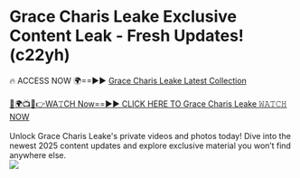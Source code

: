 # Grace Charis Leake Exclusive Content Leak - Fresh Updates! (c22yh)

🔥 ACCESS NOW 🌍==►► <a href="https://tinyurl.com/kvy9nzfs" rel="nofollow">Grace Charis Leake Latest Collection</a>
<br><br>
[🔴🌍📺📱👉WA𝚃CH Now==►► CLICK HERE TO Grace Charis Leake 𝚆𝙰𝚃𝙲𝙷 NOW](https://tinyurl.com/kvy9nzfs)
<br><br>
Unlock Grace Charis Leake's private videos and photos today! Dive into the newest 2025 content updates and explore exclusive material you won’t find anywhere else.
<br>
<a href="https://tinyurl.com/kvy9nzfs" rel="nofollow" data-target="animated-image.originalLink"><img src="https://camo.githubusercontent.com/8a4f000d20f83aca3bf7ec5f350d767afa0574a8a352519fd8cfa583a6f93a33/68747470733a2f2f692e696d6775722e636f6d2f644a486b345a712e676966" data-canonical-src="https://i.imgur.com/dJHk4Zq.gif" style="max-width: 100%; display: inline-block;" data-target="animated-image.originalImage"></a>
<br>
